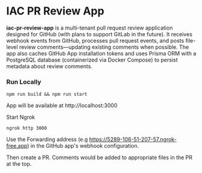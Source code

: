 # IAC PR Review App

**iac-pr-review-app** is a multi-tenant pull request review application designed for GitHub (with plans to support GitLab in the future). It receives webhook events from GitHub, processes pull request events, and posts file-level review comments—updating existing comments when possible. The app also caches GitHub App installation tokens and uses Prisma ORM with a PostgreSQL database (containerized via Docker Compose) to persist metadata about review comments.


### Run Locally

```shell
npm run build && npm run start
```

App will be available at http://localhost:3000

Start Ngrok

```shell
ngrok http 3000
```

Use the Forwarding address (e.g https://5289-106-51-207-57.ngrok-free.app) in the GitHub app's webhook configuration.

Then create a PR. Comments would be added to appropriate files in the PR at the top.
